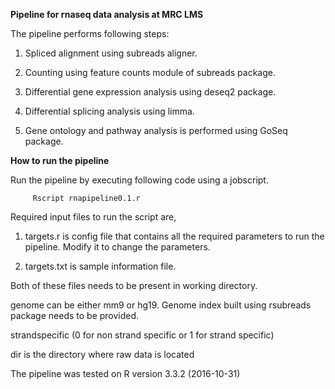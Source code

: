 
**Pipeline for rnaseq data analysis at MRC LMS**

The pipeline performs following steps:

 1. Spliced alignment using subreads aligner.
 
 2. Counting using feature counts module of subreads package.
 
 3. Differential gene expression analysis using deseq2 package. 
 
 4. Differential splicing analysis using limma. 
 
 5. Gene ontology and pathway analysis is performed using GoSeq package.
 

**How to run the pipeline**

Run the pipeline by executing following code using a jobscript.
         
         Rscript rnapipeline0.1.r 
         
 Required input files to run the script are,
 

1) targets.r is config file that contains all the required parameters to run the pipeline. Modify it to change the parameters.

2) targets.txt is  sample information file.

Both of these files needs to be present in working directory.

genome can be either mm9 or hg19. Genome index built using rsubreads package needs to be provided. 

strandspecific (0 for non strand specific or 1 for strand specific)

dir is the directory where raw data is located 

The pipeline was tested on  R version 3.3.2 (2016-10-31)

